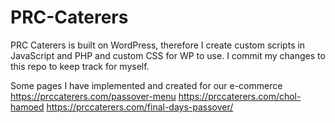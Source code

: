 # PRC-Caterers

PRC Caterers is built on WordPress, therefore I create custom scripts in JavaScript and PHP and custom CSS for WP to use. I commit my changes to this repo to keep track for myself.

Some pages I have implemented and created for our e-commerce
https://prccaterers.com/passover-menu
https://prccaterers.com/chol-hamoed
https://prccaterers.com/final-days-passover/
